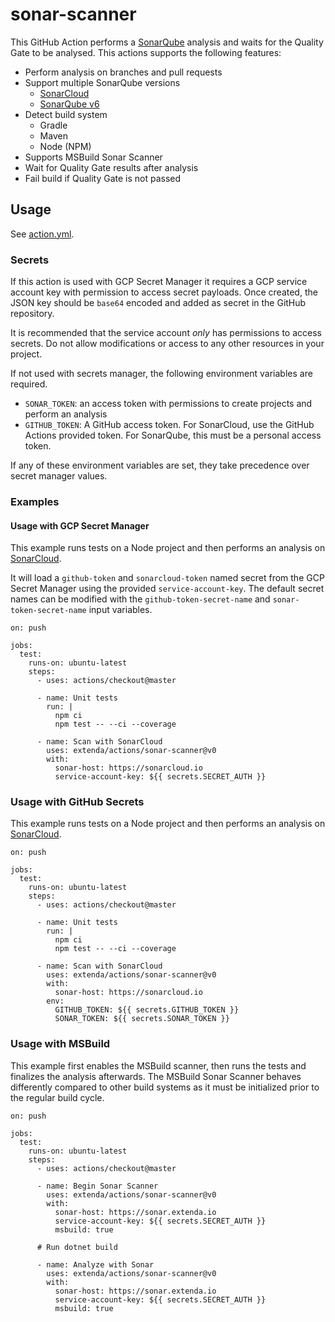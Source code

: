 # sonar-scanner

This GitHub Action performs a [SonarQube](https://sonarqube.org) analysis and waits for the Quality Gate to be analysed.
This actions supports the following features:

  * Perform analysis on branches and pull requests
  * Support multiple SonarQube versions
    * [SonarCloud](https://sonarcloud.io)
    * [SonarQube v6](https://sonar.extenda.io)
  * Detect build system
    * Gradle
    * Maven
    * Node (NPM)
  * Supports MSBuild Sonar Scanner
  * Wait for Quality Gate results after analysis
  * Fail build if Quality Gate is not passed

## Usage

See [action.yml](action.yml).

### Secrets

If this action is used with GCP Secret Manager it requires a GCP service account key with permission to access
secret payloads. Once created, the JSON key should be `base64` encoded and added as secret in the GitHub repository.

It is recommended that the service account _only_ has permissions to access secrets. Do not allow modifications or
access to any other resources in your project.

If not used with secrets manager, the following environment variables are required.

  * `SONAR_TOKEN`: an access token with permissions to create projects and perform an analysis
  * `GITHUB_TOKEN`: A GitHub access token. For SonarCloud, use the GitHub Actions provided token.
                    For SonarQube, this must be a personal access token.

If any of these environment variables are set, they take precedence over secret manager values.

### Examples

#### Usage with GCP Secret Manager

This example runs tests on a Node project and then performs an analysis on [SonarCloud](https://sonarcloud.io).

It will load a `github-token` and `sonarcloud-token` named secret from the GCP Secret Manager
using the provided `service-account-key`. The default secret names can be modified with the
`github-token-secret-name` and `sonar-token-secret-name` input variables.

```
on: push

jobs:
  test:
    runs-on: ubuntu-latest
    steps:
      - uses: actions/checkout@master

      - name: Unit tests
        run: |
          npm ci
          npm test -- --ci --coverage

      - name: Scan with SonarCloud
        uses: extenda/actions/sonar-scanner@v0
        with:
          sonar-host: https://sonarcloud.io
          service-account-key: ${{ secrets.SECRET_AUTH }}
```

### Usage with GitHub Secrets

This example runs tests on a Node project and then performs an analysis on [SonarCloud](https://sonarcloud.io).

```
on: push

jobs:
  test:
    runs-on: ubuntu-latest
    steps:
      - uses: actions/checkout@master

      - name: Unit tests
        run: |
          npm ci
          npm test -- --ci --coverage

      - name: Scan with SonarCloud
        uses: extenda/actions/sonar-scanner@v0
        with:
          sonar-host: https://sonarcloud.io
        env:
          GITHUB_TOKEN: ${{ secrets.GITHUB_TOKEN }}
          SONAR_TOKEN: ${{ secrets.SONAR_TOKEN }}
```

### Usage with MSBuild

This example first enables the MSBuild scanner, then runs the tests and finalizes the analysis afterwards.
The MSBuild Sonar Scanner behaves differently compared to other build systems as it must be initialized prior to the
regular build cycle.

```
on: push

jobs:
  test:
    runs-on: ubuntu-latest
    steps:
      - uses: actions/checkout@master

      - name: Begin Sonar Scanner
        uses: extenda/actions/sonar-scanner@v0
        with:
          sonar-host: https://sonar.extenda.io
          service-account-key: ${{ secrets.SECRET_AUTH }}
          msbuild: true

      # Run dotnet build

      - name: Analyze with Sonar
        uses: extenda/actions/sonar-scanner@v0
        with:
          sonar-host: https://sonar.extenda.io
          service-account-key: ${{ secrets.SECRET_AUTH }}
          msbuild: true
```
